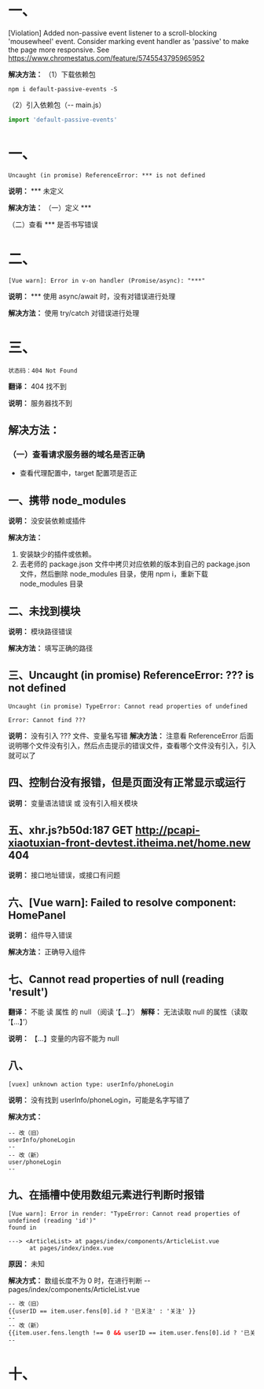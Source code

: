 # 一、
  [Violation] Added non-passive event listener to a scroll-blocking 'mousewheel' event. Consider marking event handler as 'passive' to make the page more responsive. See https://www.chromestatus.com/feature/5745543795965952

  **解决方法：**
  （1）下载依赖包
  ```
  npm i default-passive-events -S
  ```

  （2）引入依赖包（-- main.js）
  ```js
  import 'default-passive-events'
  ```

  # 一、
  ```
  Uncaught (in promise) ReferenceError: *** is not defined
  ```

  **说明：** *** 未定义

  **解决方法：** 
  （一）定义 ***

  （二）查看 *** 是否书写错误

# 二、
  ```
  [Vue warn]: Error in v-on handler (Promise/async): "***"
  ```

  **说明：** *** 使用 async/await 时，没有对错误进行处理

  **解决方法：** 使用 try/catch 对错误进行处理

# 三、
  ```
  状态码：404 Not Found
  ```

  **翻译：** 404 找不到

  **说明：** 服务器找不到

  ## 解决方法：
  ### （一）查看请求服务器的域名是否正确
  - 查看代理配置中，target 配置项是否正

## 一、携带 node_modules

**说明：** 没安装依赖或插件

**解决方法：**
1. 安装缺少的插件或依赖。
2. 去老师的 package.json 文件中拷贝对应依赖的版本到自己的 package.json 文件，然后删除 node_modules 目录，使用 npm i，重新下载 node_modules 目录

## 二、未找到模块

**说明：** 模块路径错误

**解决方法：** 填写正确的路径

## 三、Uncaught (in promise) ReferenceError: ??? is not defined

`Uncaught (in promise) TypeError: Cannot read properties of undefined `

`Error: Cannot find ???`

**说明：** 没有引入 ??? 文件、变量名写错
**解决方法：** 注意看 ReferenceError 后面说明哪个文件没有引入，然后点击提示的错误文件，查看哪个文件没有引入，引入就可以了

## 四、控制台没有报错，但是页面没有正常显示或运行

**说明：** 变量语法错误 或 没有引入相关模块

## 五、xhr.js?b50d:187 GET http://pcapi-xiaotuxian-front-devtest.itheima.net/home.new 404

**说明：** 接口地址错误，或接口有问题

## 六、[Vue warn]: Failed to resolve component: HomePanel

**说明：** 组件导入错误

**解决方法：** 正确导入组件

## 七、Cannot read properties of null (reading 'result')

**翻译：** 不能 读 属性 的 null （阅读 ‘【...】’）
**解释：** 无法读取 null 的属性（读取 ‘【...】’）

**说明：** 【...】变量的内容不能为 null

## 八、
  ```
  [vuex] unknown action type: userInfo/phoneLogin
  ```

  **说明：** 没有找到 userInfo/phoneLogin，可能是名字写错了

  **解决方式：**
  ```
  -- 改（旧）
  userInfo/phoneLogin
  --
  -- 改（新）
  user/phoneLogin
  --
  ```

## 九、在插槽中使用数组元素进行判断时报错
  ```
  [Vue warn]: Error in render: "TypeError: Cannot read properties of undefined (reading 'id')"
  found in

  ---> <ArticleList> at pages/index/components/ArticleList.vue
        at pages/index/index.vue
  ```

  **原因：** 未知

  **解决方式：** 数组长度不为 0 时，在进行判断
  -- pages/index/components/ArticleList.vue
  ```html
  -- 改（旧）
  {{userID == item.user.fens[0].id ? '已关注' : '关注' }}
  --
  -- 改（新）
  {{item.user.fens.length !== 0 && userID == item.user.fens[0].id ? '已关注' : '关注' }}
  --
  ```

# 十、
  